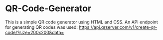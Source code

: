 # QR-Code-Generator
This is a simple QR code generator using HTML and CSS.
An API endpoint for generating QR codes was used: https://api.qrserver.com/v1/create-qr-code/?size=200x200&data=
